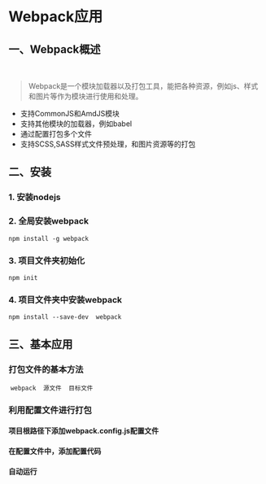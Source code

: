 # Webpack应用
## 一、Webpack概述
   
   > Webpack是一个模块加载器以及打包工具，能把各种资源，例如js、样式和图片等作为模块进行使用和处理。
   
   * 支持CommonJS和AmdJS模块
   * 支持其他模块的加载器，例如babel
   * 通过配置打包多个文件
   * 支持SCSS,SASS样式文件预处理，和图片资源等的打包
## 二、安装
### 1. 安装nodejs
### 2. 全局安装webpack
 
 `npm install -g webpack`
  
### 3. 项目文件夹初始化
 
 `npm init`
  
### 4. 项目文件夹中安装webpack
 
 `npm install --save-dev  webpack`
    
## 三、基本应用
### 打包文件的基本方法
 
  `webpack  源文件  目标文件`
   
### 利用配置文件进行打包
#### 项目根路径下添加webpack.config.js配置文件
#### 在配置文件中，添加配置代码
#### 自动运行
    
